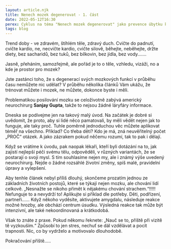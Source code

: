 ```yaml
---
layout: article.njk
title: Nenech mozek degenerovat - 1. část
date: 2022-05-12T16:30
perex: Cyklus na téma "Nenech mozek degenerovat" jako prevence úbytku kognitivních funkcí mozku
tags: blog
---
```

Trend doby - ve zdravém, štíhlém těle, zdravý duch. Cvičte do padnutí, cvičte kardio, ne, necvičte kardio, cvičte silově, běhejte, neběhejte, držte diety, bez sacharidů, bez tuků, bez bílkovin, bez jídla, bez vody…….

Jasně, přeháním, samozřejmě, ale pořád je to o těle, vzhledu, vizáži, no a kde je prostor pro mozek? 

Jste zastánci toho, že s degenerací svých mozkových funkcí v průběhu času nemůžete nic udělat? V průběhu několika článků Vám ukážu, že trénovat můžete i mozek, ne můžete, dokonce byste i měli. 

Problematikou posilování mozku se celoživotně zabývá americký neurochirurg **Sanjay Gupta**, takže to nejsou žádné láryfáry informace. 

Dneska se podívejme jen na takový malý úvod. Na začátek je dobré si uvědomit, že proto, aby si lidé něco pamatovali, by měli vědět nejen jak to funguje, ale taky proč. Tuhle poměrně jednoduchou věc můžete aplikovat téměř na všechno. Příklad? Co třeba děti? Kdo je má, zná neuvěřitelný počet „PROČ“ otázek. A jako zázrakem pokud něčemu rozumí, tak to pak i dělají.

Když se vrátíme k úvodu, pak naopak lékaři, kteří byli dotázání na to, jak zajistí nejlepší péči svému tělu, odpověděli, v různých variantách, že se postarají o svoji mysl. S tím souhlasíme nejen my, ale i známý výše uvedený neurochirurg. Nejde o žádné rozsáhlé životní změny, spíš malé, pravidelní úpravy a vylepšení.

Aby tenhle článek nebyl příliš dlouhý, skončeme prozatím jednou ze základních životních postojů, které se týkají nejen mozku, ale chování lidí celkově. 
„Nesnažte se nikoho přimět k nějakému chování strachem.“!!!!!  Nefunguje to a nevydrží to! Aplikujte si příklad dle potřeby. Děti, podřízení, partneři…… Když někoho vyděsíte, aktivujete amygdalu, následuje reakce možné hrozby, ale obchází centrum úsudku. Výsledná reakce tak může být intenzivní, ale také nekoordinovaná a krátkodobá. 

Však to znáte z praxe. Pokud někomu řeknete: „Nauč se to, příště při vizitě tě vyzkouším.“ Způsobí to jen stres, nechuť se dál vzdělávat a pocit trapnosti. Nic, co by vydrželo a motivovalo dlouhodobě. 

Pokračování příště…..
